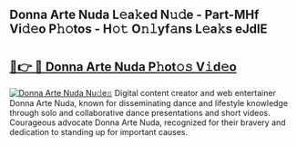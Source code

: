 ## Donna Arte Nuda L𝚎a𝚔ed N𝚞𝚍e - Part-MHf Vi𝚍𝚎o P𝚑𝚘tos - H𝚘𝚝 O𝚗𝚕yf𝚊ns L𝚎a𝚔s eJdlE

# <h2><a href="http://kfc9rk9.oniu.top/?m=Donna+Arte+Nuda">🔗👉 🔴 Donna Arte Nuda P𝚑ot𝚘𝚜 V𝚒d𝚎o</a></h2>

[![Donna Arte Nuda Nu𝚍e𝚜](https://i.imgur.com/0qMVB7G.gif)](http://kfc9rk9.oniu.top/?m=Donna+Arte+Nuda)
Digital content creator and web entertainer Donna Arte Nuda, known for disseminating dance and lifestyle knowledge through solo and collaborative dance presentations and short videos. Courageous advocate Donna Arte Nuda, recognized for their bravery and dedication to standing up for important causes.  
